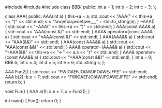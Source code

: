 #include <iostream>
#include <string>
#include <memory>
class BBB{
 public:
  int a = 1;
  int b = 2;
  int c = 3;
};

class AAA{
 public:
  AAA(int a) {
    this->a = a;
    std::cout << "AAA(" << this->a << ")" << std::endl;
    s = "fawjefoiajwoefjwe___" + std::to_string(a);
  }
  ~AAA() {
    std::cout << "~AAA(" << this->a << ")" << std::endl;
  }
  AAA(const AAA& a) {
    std::cout << "AAA(const &)" << std::endl;
  }
  AAA& operator=(const AAA& a) {
    std::cout << "=AAA(const &)" << std::endl;
  }
  AAA(AAA&& a) {
    std::cout << "AAA(&&)" << std::endl;
  }
  AAA(const AAA&& a) {
    std::cout << "AAA(const &&)" << std::endl;
  }
  AAA& operator=(AAA&& a) {
    std::cout << "=AAA(&&" << this->a << "<-" << a.a << ")" << std::endl;
  }
  AAA& operator=(const AAA&& a) {
    std::cout << "=AAA(const &&)" << std::endl;
  }
  int a = 0;
  BBB b;
  int c = 4;
  int d = 5;
  int e = 6;
  std::string s;
};

AAA Fun2() {
  std::cout << "FWIOAEFJOIAWJFOAWEJFFE" << std::endl;
  AAA b(2);
  b.e = 7;
  std::cout << "FWIOAEFJOIAWJFOAWEJFFE" << std::endl;
  return b;
}

void Fun() {
  AAA a(1);
  a.e = 7;
  a = Fun2();
}

int main() {
  Fun();
  return 0;
}